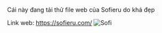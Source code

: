 Cái này đang tải thử file web của Sofieru do khá đẹp


Link web: https://sofieru.com/
![Sofi](https://preview.redd.it/weekly-vtuber-spotlight-sofieru-november-21-2023-v0-oc4t2fkhcj1c1.png?width=3556&format=png&auto=webp&s=57d064d6739e9b221b985505f53f1f89b77d9a27)
